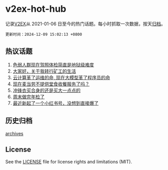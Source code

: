 # v2ex-hot-hub

 记录[V2EX](https://www.v2ex.com/)从 2021-01-06 日至今的热门话题。每小时抓取一次数据，按天[归档](archives)。

`更新时间：2024-12-09 15:02:13 +0800`

## 热议话题

1. [色弱人群现在驾照体检简直是地狱级难度](https://www.v2ex.com/t/1095995)
1. [大家好，关于我转行矿工的生活](https://www.v2ex.com/t/1095904)
1. [云计算革了运维的命, 现在大模型革了程序员的命](https://www.v2ex.com/t/1095988)
1. [现在麦当劳不提供堂食收餐服务了吗？](https://www.v2ex.com/t/1095997)
1. [冲锋衣买合身的还是买大一点点的](https://www.v2ex.com/t/1095982)
1. [周末做完年检了](https://www.v2ex.com/t/1095986)
1. [最近新起了一个小红书号，没想到直接爆了](https://www.v2ex.com/t/1095895)

## 历史归档

[archives](archives)

## License

See the [LICENSE](LICENSE) file for license rights and limitations (MIT).
